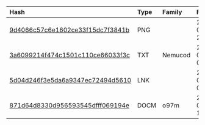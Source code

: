 |Hash|Type|Family|First_Seen|Name|
|:--|:--|:--|:--|:--|
|[9d4066c57c6e1602ce33f15dc7f3841b](https://www.virustotal.com/gui/file/9d4066c57c6e1602ce33f15dc7f3841b)|PNG||2020-09-02 22:02:15|79d4849847aac55022d7b08ca43e00312f75c8e2d479a55c27e5ae01bf027915.bin|
|[3a6099214f474c1501c110ce66033f3c](https://www.virustotal.com/gui/file/3a6099214f474c1501c110ce66033f3c)|TXT|Nemucod|2020-07-20 09:23:11|fbb033af9efb9ab5b83978fc35e518e2f4018406589656ff6616e42b76526f18.bin|
|[5d04d246f3e5da6a9347ec72494d5610](https://www.virustotal.com/gui/file/5d04d246f3e5da6a9347ec72494d5610)|LNK||2020-07-20 09:23:11|4b59fa6daeaaedace0c7eb5201dd21041de5c09f4d5d38e0f8e9eb2bbda9444a.bin|
|[871d64d8330d956593545dfff069194e](https://www.virustotal.com/gui/file/871d64d8330d956593545dfff069194e)|DOCM|o97m|2020-07-18 12:15:12|46afa83e0b43fdb9062dd3e5fb7805997c432dd96f09ddf81f2162781daaf834.bin|
